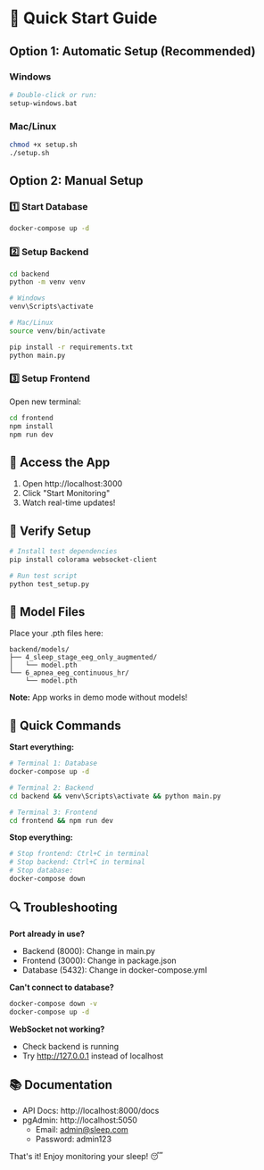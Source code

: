 # 🚀 Quick Start Guide

## Option 1: Automatic Setup (Recommended)

### Windows
```bash
# Double-click or run:
setup-windows.bat
```

### Mac/Linux
```bash
chmod +x setup.sh
./setup.sh
```

## Option 2: Manual Setup

### 1️⃣ Start Database
```bash
docker-compose up -d
```

### 2️⃣ Setup Backend
```bash
cd backend
python -m venv venv

# Windows
venv\Scripts\activate

# Mac/Linux
source venv/bin/activate

pip install -r requirements.txt
python main.py
```

### 3️⃣ Setup Frontend
Open new terminal:
```bash
cd frontend
npm install
npm run dev
```

## 📱 Access the App

1. Open http://localhost:3000
2. Click "Start Monitoring"
3. Watch real-time updates!

## 🧪 Verify Setup

```bash
# Install test dependencies
pip install colorama websocket-client

# Run test script
python test_setup.py
```

## 📁 Model Files

Place your .pth files here:
```
backend/models/
├── 4_sleep_stage_eeg_only_augmented/
│   └── model.pth
└── 6_apnea_eeg_continuous_hr/
    └── model.pth
```

**Note:** App works in demo mode without models!

## 🎯 Quick Commands

**Start everything:**
```bash
# Terminal 1: Database
docker-compose up -d

# Terminal 2: Backend
cd backend && venv\Scripts\activate && python main.py

# Terminal 3: Frontend
cd frontend && npm run dev
```

**Stop everything:**
```bash
# Stop frontend: Ctrl+C in terminal
# Stop backend: Ctrl+C in terminal
# Stop database:
docker-compose down
```

## 🔍 Troubleshooting

**Port already in use?**
- Backend (8000): Change in main.py
- Frontend (3000): Change in package.json
- Database (5432): Change in docker-compose.yml

**Can't connect to database?**
```bash
docker-compose down -v
docker-compose up -d
```

**WebSocket not working?**
- Check backend is running
- Try http://127.0.0.1 instead of localhost

## 📚 Documentation

- API Docs: http://localhost:8000/docs
- pgAdmin: http://localhost:5050
  - Email: admin@sleep.com
  - Password: admin123

That's it! Enjoy monitoring your sleep! 😴
